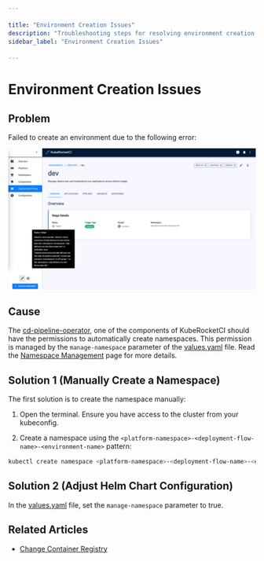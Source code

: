 ```yaml
---

title: "Environment Creation Issues"
description: "Troubleshooting steps for resolving environment creation failures in KubeRocketCI due to namespace permission issues, including manual namespace creation and Helm chart configuration adjustments."
sidebar_label: "Environment Creation Issues"

---
```

<!-- markdownlint-disable MD025 -->

# Environment Creation Issues

<head>
  <link rel="canonical" href="https://docs.kuberocketci.io/docs/operator-guide/troubleshooting/environment-creation" />
</head>

## Problem

Failed to create an environment due to the following error:

![Failed environment](../../assets/operator-guide/troubleshooting/failed_cd_pipeline_creation.png "Failed environment")

## Cause

The [cd-pipeline-operator](https://github.com/epam/edp-cd-pipeline-operator), one of the components of KubeRocketCI should have the permissions to automatically create namespaces. This permission is managed by the `manage-namespace` parameter of the [values.yaml](https://github.com/epam/edp-install/blob/v3.11.3/deploy-templates/values.yaml#L259) file. Read the [Namespace Management](../auth/namespace-management.md) page for more details.

## Solution 1 (Manually Create a Namespace)

The first solution is to create the namespace manually:

1. Open the terminal. Ensure you have access to the cluster from your kubeconfig.

2. Create a namespace using the `<platform-namespace>-<deployment-flow-name>-<environment-name>` pattern:

```bash
kubectl create namespace <platform-namespace>-<deployment-flow-name>-<environment-name>
```

## Solution 2 (Adjust Helm Chart Configuration)

In the [values.yaml](https://github.com/epam/edp-install/blob/v3.12.3/deploy-templates/values.yaml#L265) file, set the `manage-namespace` parameter to true.

## Related Articles

* [Change Container Registry](../../user-guide/change-container-registry.md)
